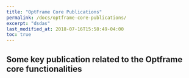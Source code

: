 ```yaml
---
title: "OptFrame Core Publications"
permalink: /docs/optframe-core-publications/
excerpt: "dsdas"
last_modified_at: 2018-07-16T15:58:49-04:00
toc: true
---
```


## Some key publication related to the Optframe core functionalities

